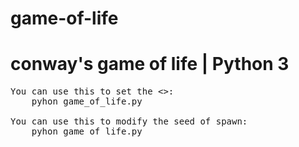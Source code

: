 # game-of-life
<h1>conway's game of life | Python 3</h1>

<pre>
You can use this to set the <<update_delay_in_seconds>>:
    pyhon game_of_life.py <update_delay_in_seconds>
    
You can use this to modify the seed of spawn:
    pyhon game_of_life.py <update_delay_in_seconds> <number(5 - 10)>
</pre>
